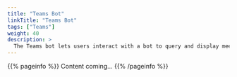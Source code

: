 ```yaml
---
title: "Teams Bot"
linkTitle: "Teams Bot"
tags: ["Teams"]
weight: 40
description: >
  The Teams bot lets users interact with a bot to query and display meeting rooms, people, and custom locations as well as get information and a map of the user's upcoming meetings.
---
```



{{% pageinfo %}}
Content coming...
{{% /pageinfo %}}